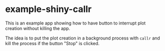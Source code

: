 
# example-shiny-callr

This is an example app showing how to have button to interrupt plot creation without killing the app.

The idea is to put the plot creation in a background process with `callr` and kill the process if the button "Stop" is clicked.

